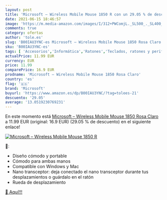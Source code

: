 ```yaml
---
layout: post
title: 'Microsoft – Wireless Mobile Mouse 1850 R con un 29.05 % de descuento'
date: 2021-06-15 18:46:57
image: 'https://m.media-amazon.com/images/I/312+PWComjL._SL500_._SL400_.jpg'
comments: true
category: ofertas
author: 'tole.es'
slug: 'B00IAU3YNC-es Microsoft – Wireless Mobile Mouse 1850 Rosa Claro'
sku: 'B00IAU3YNC-es'
tags: [ 'Accesorios','Informática','Ratones','Teclados, ratones y periféricos de entrada','microsoft', ]
actualPrice: 11.99 EUR
currency: EUR
price: 11.99
comparePrice: 16.9 EUR
prodname: 'Microsoft – Wireless Mobile Mouse 1850 Rosa Claro'
country: 'es'
flag: '🇪🇸'
brand: 'Microsoft'
buyurl: 'https://www.amazon.es/dp/B00IAU3YNC/?tag=tolees-21'
descuento: '29.05'
average: '13.0519230769231'
---
```


En este momento está [Microsoft – Wireless Mobile Mouse 1850 Rosa Claro](https://www.amazon.es/dp/B00IAU3YNC/?tag=tolees-21) a 11.99 EUR (original: 16.9 EUR) (29.05 %  de descuento) en el siguiente enlace!

[![Microsoft – Wireless Mobile Mouse 1850 R](https://m.media-amazon.com/images/I/312+PWComjL._SL500_._SL400_.jpg)](https://www.amazon.es/dp/B00IAU3YNC/?tag=tolees-21)

🔎:

- Diseño cómodo y portable
- Cómodo para ambas manos
- Compatible con Windows y Mac
- Nano transceptor: deja conectado el nano transceptor durante tus desplazamientos o guárdalo en el ratón
- Rueda de desplazamiento

[🛒 Aquí!!!](https://www.amazon.es/dp/B00IAU3YNC/?tag=tolees-21)
